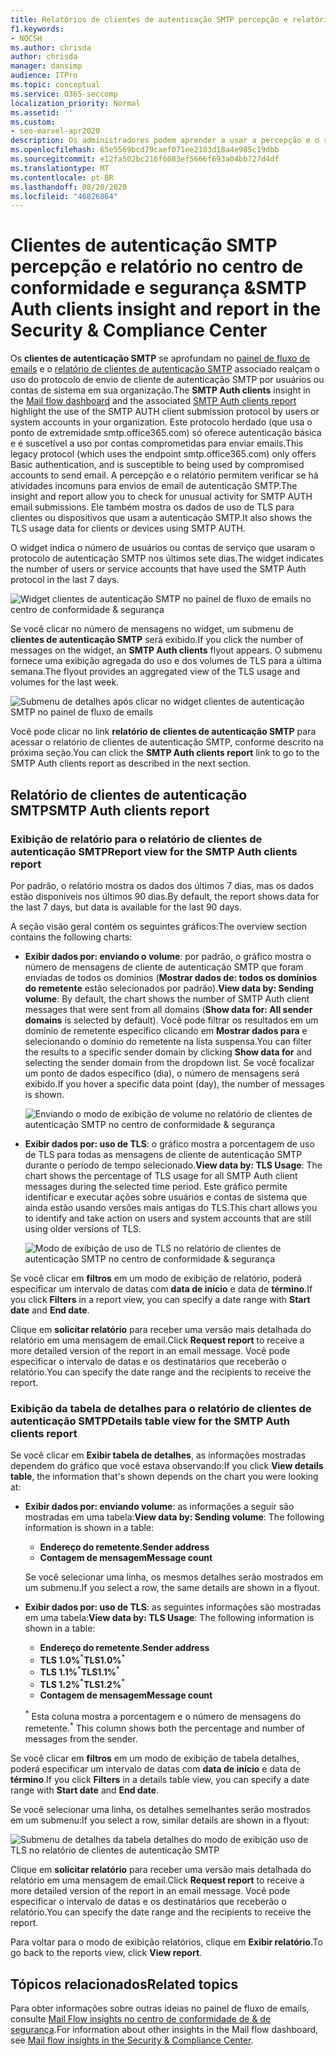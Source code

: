 ```yaml
---
title: Relatórios de clientes de autenticação SMTP percepção e relatório no painel de fluxo de emails
f1.keywords:
- NOCSH
ms.author: chrisda
author: chrisda
manager: dansimp
audience: ITPro
ms.topic: conceptual
ms.service: O365-seccomp
localization_priority: Normal
ms.assetid: ''
ms.custom:
- seo-marvel-apr2020
description: Os administradores podem aprender a usar a percepção e o relatório de autenticação SMTP no painel de fluxo de emails no centro de conformidade de & de segurança para monitorar remetentes de email em sua organização que usam SMTP autenticado (autenticação SMTP) para enviar mensagens de email.
ms.openlocfilehash: 65e5569bcd79caef071ee2103d18a4e985c19dbb
ms.sourcegitcommit: e12fa502bc216f6083ef5666f693a04bb727d4df
ms.translationtype: MT
ms.contentlocale: pt-BR
ms.lasthandoff: 08/20/2020
ms.locfileid: "46826864"
---
```

# <a name="smtp-auth-clients-insight-and-report-in-the-security--compliance-center"></a><span data-ttu-id="bf115-103">Clientes de autenticação SMTP percepção e relatório no centro de conformidade e segurança &</span><span class="sxs-lookup"><span data-stu-id="bf115-103">SMTP Auth clients insight and report in the Security & Compliance Center</span></span>

<span data-ttu-id="bf115-104">Os **clientes de autenticação SMTP** se aprofundam no [painel de fluxo de emails](mail-flow-insights-v2.md) e o [relatório de clientes de autenticação SMTP](#smtp-auth-clients-report) associado realçam o uso do protocolo de envio de cliente de autenticação SMTP por usuários ou contas de sistema em sua organização.</span><span class="sxs-lookup"><span data-stu-id="bf115-104">The **SMTP Auth clients** insight in the [Mail flow dashboard](mail-flow-insights-v2.md) and the associated [SMTP Auth clients report](#smtp-auth-clients-report) highlight the use of the SMTP AUTH client submission protocol by users or system accounts in your organization.</span></span> <span data-ttu-id="bf115-105">Este protocolo herdado (que usa o ponto de extremidade smtp.office365.com) só oferece autenticação básica e é suscetível a uso por contas comprometidas para enviar emails.</span><span class="sxs-lookup"><span data-stu-id="bf115-105">This legacy protocol (which uses the endpoint smtp.office365.com) only offers Basic authentication, and is susceptible to being used by compromised accounts to send email.</span></span> <span data-ttu-id="bf115-106">A percepção e o relatório permitem verificar se há atividades incomuns para envios de email de autenticação SMTP.</span><span class="sxs-lookup"><span data-stu-id="bf115-106">The insight and report allow you to check for unusual activity for SMTP AUTH email submissions.</span></span> <span data-ttu-id="bf115-107">Ele também mostra os dados de uso de TLS para clientes ou dispositivos que usam a autenticação SMTP.</span><span class="sxs-lookup"><span data-stu-id="bf115-107">It also shows the TLS usage data for clients or devices using SMTP AUTH.</span></span>

<span data-ttu-id="bf115-108">O widget indica o número de usuários ou contas de serviço que usaram o protocolo de autenticação SMTP nos últimos sete dias.</span><span class="sxs-lookup"><span data-stu-id="bf115-108">The widget indicates the number of users or service accounts that have used the SMTP Auth protocol in the last 7 days.</span></span>

![Widget clientes de autenticação SMTP no painel de fluxo de emails no centro de conformidade & segurança](../../media/mfi-smtp-auth-clients-report-widget.png)

<span data-ttu-id="bf115-110">Se você clicar no número de mensagens no widget, um submenu de **clientes de autenticação SMTP** será exibido.</span><span class="sxs-lookup"><span data-stu-id="bf115-110">If you click the number of messages on the widget, an **SMTP Auth clients** flyout appears.</span></span> <span data-ttu-id="bf115-111">O submenu fornece uma exibição agregada do uso e dos volumes de TLS para a última semana.</span><span class="sxs-lookup"><span data-stu-id="bf115-111">The flyout provides an aggregated view of the TLS usage and volumes for the last week.</span></span>

![Submenu de detalhes após clicar no widget clientes de autenticação SMTP no painel de fluxo de emails](../../media/mfi-smtp-auth-clients-report-details.png)

<span data-ttu-id="bf115-113">Você pode clicar no link **relatório de clientes de autenticação SMTP** para acessar o relatório de clientes de autenticação SMTP, conforme descrito na próxima seção.</span><span class="sxs-lookup"><span data-stu-id="bf115-113">You can click the **SMTP Auth clients report** link to go to the SMTP Auth clients report as described in the next section.</span></span>

## <a name="smtp-auth-clients-report"></a><span data-ttu-id="bf115-114">Relatório de clientes de autenticação SMTP</span><span class="sxs-lookup"><span data-stu-id="bf115-114">SMTP Auth clients report</span></span>

### <a name="report-view-for-the-smtp-auth-clients-report"></a><span data-ttu-id="bf115-115">Exibição de relatório para o relatório de clientes de autenticação SMTP</span><span class="sxs-lookup"><span data-stu-id="bf115-115">Report view for the SMTP Auth clients report</span></span>

<span data-ttu-id="bf115-116">Por padrão, o relatório mostra os dados dos últimos 7 dias, mas os dados estão disponíveis nos últimos 90 dias.</span><span class="sxs-lookup"><span data-stu-id="bf115-116">By default, the report shows data for the last 7 days, but data is available for the last 90 days.</span></span>

<span data-ttu-id="bf115-117">A seção visão geral contém os seguintes gráficos:</span><span class="sxs-lookup"><span data-stu-id="bf115-117">The overview section contains the following charts:</span></span>

- <span data-ttu-id="bf115-118">**Exibir dados por: enviando o volume**: por padrão, o gráfico mostra o número de mensagens de cliente de autenticação SMTP que foram enviadas de todos os domínios (**Mostrar dados de: todos os domínios do remetente** estão selecionados por padrão).</span><span class="sxs-lookup"><span data-stu-id="bf115-118">**View data by: Sending volume**: By default, the chart shows the number of SMTP Auth client messages that were sent from all domains (**Show data for: All sender domains** is selected by default).</span></span> <span data-ttu-id="bf115-119">Você pode filtrar os resultados em um domínio de remetente específico clicando em **Mostrar dados para** e selecionando o domínio do remetente na lista suspensa.</span><span class="sxs-lookup"><span data-stu-id="bf115-119">You can filter the results to a specific sender domain by clicking **Show data for** and selecting the sender domain from the dropdown list.</span></span> <span data-ttu-id="bf115-120">Se você focalizar um ponto de dados específico (dia), o número de mensagens será exibido.</span><span class="sxs-lookup"><span data-stu-id="bf115-120">If you hover a specific data point (day), the number of messages is shown.</span></span>

  ![Enviando o modo de exibição de volume no relatório de clientes de autenticação SMTP no centro de conformidade & segurança](../../media/mfi-smtp-auth-clients-report-sending-volume-view.png)

- <span data-ttu-id="bf115-122">**Exibir dados por: uso de TLS**: o gráfico mostra a porcentagem de uso de TLS para todas as mensagens de cliente de autenticação SMTP durante o período de tempo selecionado.</span><span class="sxs-lookup"><span data-stu-id="bf115-122">**View data by: TLS Usage**: The chart shows the percentage of TLS usage for all SMTP Auth client messages during the selected time period.</span></span> <span data-ttu-id="bf115-123">Este gráfico permite identificar e executar ações sobre usuários e contas de sistema que ainda estão usando versões mais antigas do TLS.</span><span class="sxs-lookup"><span data-stu-id="bf115-123">This chart allows you to identify and take action on users and system accounts that are still using older versions of TLS.</span></span>

  ![Modo de exibição de uso de TLS no relatório de clientes de autenticação SMTP no centro de conformidade & segurança](../../media/mfi-smtp-auth-clients-report-tls-usage-view.png)

<span data-ttu-id="bf115-125">Se você clicar em **filtros** em um modo de exibição de relatório, poderá especificar um intervalo de datas com **data de início** e data de **término**.</span><span class="sxs-lookup"><span data-stu-id="bf115-125">If you click **Filters** in a report view, you can specify a date range with **Start date** and **End date**.</span></span>

<span data-ttu-id="bf115-126">Clique em **solicitar relatório** para receber uma versão mais detalhada do relatório em uma mensagem de email.</span><span class="sxs-lookup"><span data-stu-id="bf115-126">Click **Request report** to receive a more detailed version of the report in an email message.</span></span> <span data-ttu-id="bf115-127">Você pode especificar o intervalo de datas e os destinatários que receberão o relatório.</span><span class="sxs-lookup"><span data-stu-id="bf115-127">You can specify the date range and the recipients to receive the report.</span></span>

### <a name="details-table-view-for-the-smtp-auth-clients-report"></a><span data-ttu-id="bf115-128">Exibição da tabela de detalhes para o relatório de clientes de autenticação SMTP</span><span class="sxs-lookup"><span data-stu-id="bf115-128">Details table view for the SMTP Auth clients report</span></span>

<span data-ttu-id="bf115-129">Se você clicar em **Exibir tabela de detalhes**, as informações mostradas dependem do gráfico que você estava observando:</span><span class="sxs-lookup"><span data-stu-id="bf115-129">If you click **View details table**, the information that's shown depends on the chart you were looking at:</span></span>

- <span data-ttu-id="bf115-130">**Exibir dados por: enviando volume**: as informações a seguir são mostradas em uma tabela:</span><span class="sxs-lookup"><span data-stu-id="bf115-130">**View data by: Sending volume**: The following information is shown in a table:</span></span>

  - <span data-ttu-id="bf115-131">**Endereço do remetente**.</span><span class="sxs-lookup"><span data-stu-id="bf115-131">**Sender address**</span></span>
  - <span data-ttu-id="bf115-132">**Contagem de mensagem**</span><span class="sxs-lookup"><span data-stu-id="bf115-132">**Message count**</span></span>

  <span data-ttu-id="bf115-133">Se você selecionar uma linha, os mesmos detalhes serão mostrados em um submenu.</span><span class="sxs-lookup"><span data-stu-id="bf115-133">If you select a row, the same details are shown in a flyout.</span></span>

- <span data-ttu-id="bf115-134">**Exibir dados por: uso de TLS**: as seguintes informações são mostradas em uma tabela:</span><span class="sxs-lookup"><span data-stu-id="bf115-134">**View data by: TLS Usage**: The following information is shown in a table:</span></span>

  - <span data-ttu-id="bf115-135">**Endereço do remetente**.</span><span class="sxs-lookup"><span data-stu-id="bf115-135">**Sender address**</span></span>
  - <span data-ttu-id="bf115-136">**TLS 1.0%**<sup>\*</sup></span><span class="sxs-lookup"><span data-stu-id="bf115-136">**TLS1.0%**<sup>\*</sup></span></span>
  - <span data-ttu-id="bf115-137">**TLS 1.1%**<sup>\*</sup></span><span class="sxs-lookup"><span data-stu-id="bf115-137">**TLS1.1%**<sup>\*</sup></span></span>
  - <span data-ttu-id="bf115-138">**TLS 1.2%**<sup>\*</sup></span><span class="sxs-lookup"><span data-stu-id="bf115-138">**TLS1.2%**<sup>\*</sup></span></span>
  - <span data-ttu-id="bf115-139">**Contagem de mensagem**</span><span class="sxs-lookup"><span data-stu-id="bf115-139">**Message count**</span></span>

  <span data-ttu-id="bf115-140"><sup>\*</sup> Esta coluna mostra a porcentagem e o número de mensagens do remetente.</span><span class="sxs-lookup"><span data-stu-id="bf115-140"><sup>\*</sup> This column shows both the percentage and number of messages from the sender.</span></span>

<span data-ttu-id="bf115-141">Se você clicar em **filtros** em um modo de exibição de tabela detalhes, poderá especificar um intervalo de datas com **data de início** e data de **término**.</span><span class="sxs-lookup"><span data-stu-id="bf115-141">If you click **Filters** in a details table view, you can specify a date range with **Start date** and **End date**.</span></span>

<span data-ttu-id="bf115-142">Se você selecionar uma linha, os detalhes semelhantes serão mostrados em um submenu:</span><span class="sxs-lookup"><span data-stu-id="bf115-142">If you select a row, similar details are shown in a flyout:</span></span>

![Submenu de detalhes da tabela detalhes do modo de exibição uso de TLS no relatório de clientes de autenticação SMTP](../../media/mfi-smtp-auth-clients-report-tls-usage-view-view-details-table-details.png)

<span data-ttu-id="bf115-144">Clique em **solicitar relatório** para receber uma versão mais detalhada do relatório em uma mensagem de email.</span><span class="sxs-lookup"><span data-stu-id="bf115-144">Click **Request report** to receive a more detailed version of the report in an email message.</span></span> <span data-ttu-id="bf115-145">Você pode especificar o intervalo de datas e os destinatários que receberão o relatório.</span><span class="sxs-lookup"><span data-stu-id="bf115-145">You can specify the date range and the recipients to receive the report.</span></span>

<span data-ttu-id="bf115-146">Para voltar para o modo de exibição relatórios, clique em **Exibir relatório**.</span><span class="sxs-lookup"><span data-stu-id="bf115-146">To go back to the reports view, click **View report**.</span></span>

## <a name="related-topics"></a><span data-ttu-id="bf115-147">Tópicos relacionados</span><span class="sxs-lookup"><span data-stu-id="bf115-147">Related topics</span></span>

<span data-ttu-id="bf115-148">Para obter informações sobre outras ideias no painel de fluxo de emails, consulte [Mail Flow insights no centro de conformidade de & de segurança](mail-flow-insights-v2.md).</span><span class="sxs-lookup"><span data-stu-id="bf115-148">For information about other insights in the Mail flow dashboard, see [Mail flow insights in the Security & Compliance Center](mail-flow-insights-v2.md).</span></span>
